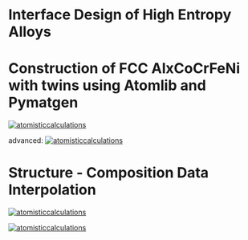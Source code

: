 # Interface Design of High Entropy Alloys

# Construction of FCC AlxCoCrFeNi with twins using Atomlib and Pymatgen
[![atomisticcalculations](https://img.shields.io/badge/fccHea-streamlit-red)](https://fcc-alcocrfeni-construction.streamlit.app/)

advanced:
[![atomisticcalculations](https://img.shields.io/badge/ntfccHea-streamlit-red)](https://fccnanotwinnedstructure.streamlit.app/)


# Structure - Composition Data Interpolation  
[![atomisticcalculations](https://img.shields.io/badge/xcrystal-streamlit-red)](https://phase-heacomposition.streamlit.app/)


[![atomisticcalculations](https://img.shields.io/badge/ternaryDiagram-streamlit-red)](https://hea-phasecompositionvisualization.streamlit.app/)

